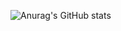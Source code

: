 
![Anurag's GitHub stats](https://github-readme-stats.vercel.app/api?username=altese&show_icons=true&theme=radical)
